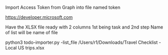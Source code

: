 Import Access Token from Graph into file named token

https://developer.microsoft.com

Have the XLSX file ready with 2 columns
1st being task and 2nd step
Name of list will be name of file


python3 todo-importer.py -list_file /Users/r1/Downloads/Travel Checklist - Local US trips.xlsx
